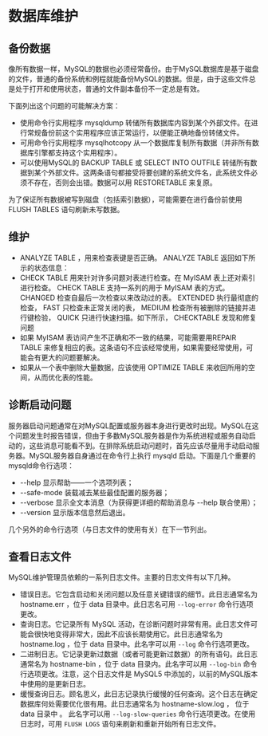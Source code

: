 # 数据库维护

## 备份数据

像所有数据一样，MySQL的数据也必须经常备份。由于MySQL数据库是基于磁盘的文件，普通的备份系统和例程就能备份MySQL的数据。但是，由于这些文件总是处于打开和使用状态，普通的文件副本备份不一定总是有效。

下面列出这个问题的可能解决方案：

- 使用命令行实用程序 mysqldump 转储所有数据库内容到某个外部文件。在进行常规备份前这个实用程序应该正常运行，以便能正确地备份转储文件。
- 可用命令行实用程序 mysqlhotcopy 从一个数据库复制所有数据（并非所有数据库引擎都支持这个实用程序）。
- 可以使用MySQL的 BACKUP TABLE 或 SELECT INTO OUTFILE 转储所有数据到某个外部文件。这两条语句都接受将要创建的系统文件名，此系统文件必须不存在，否则会出错。数据可以用 RESTORETABLE 来复原。

为了保证所有数据被写到磁盘（包括索引数据），可能需要在进行备份前使用 FLUSH TABLES 语句刷新未写数据。

## 维护

- ANALYZE TABLE ，用来检查表键是否正确。 ANALYZE TABLE 返回如下所示的状态信息：
- CHECK TABLE 用来针对许多问题对表进行检查。在 MyISAM 表上还对索引进行检查。 CHECK TABLE 支持一系列的用于 MyISAM 表的方式。CHANGED 检查自最后一次检查以来改动过的表。 EXTENDED 执行最彻底的检查， FAST 只检查未正常关闭的表， MEDIUM 检查所有被删除的链接并进行键检验， QUICK 只进行快速扫描。如下所示， CHECKTABLE 发现和修复问题
- 如果 MyISAM 表访问产生不正确和不一致的结果，可能需要用REPAIR TABLE 来修复相应的表。这条语句不应该经常使用，如果需要经常使用，可能会有更大的问题要解决。
- 如果从一个表中删除大量数据，应该使用 OPTIMIZE TABLE 来收回所用的空间，从而优化表的性能。

## 诊断启动问题

服务器启动问题通常在对MySQL配置或服务器本身进行更改时出现。MySQL在这个问题发生时报告错误，但由于多数MySQL服务器是作为系统进程或服务自动启动的，这些消息可能看不到。在排除系统启动问题时，首先应该尽量用手动启动服务器。MySQL服务器自身通过在命令行上执行 mysqld 启动。下面是几个重要的 mysqld命令行选项：

- --help 显示帮助——一个选项列表；
- --safe-mode 装载减去某些最佳配置的服务器；
- --verbose 显示全文本消息（为获得更详细的帮助消息与 --help 联合使用）；
- --version 显示版本信息然后退出。

几个另外的命令行选项（与日志文件的使用有关）在下一节列出。

## 查看日志文件

MySQL维护管理员依赖的一系列日志文件。主要的日志文件有以下几种。

- 错误日志。它包含启动和关闭问题以及任意关键错误的细节。此日志通常名为 hostname.err ，位于 data 目录中。此日志名可用 `--log-error` 命令行选项更改。
- 查询日志。它记录所有 MySQL 活动，在诊断问题时非常有用。此日志文件可能会很快地变得非常大，因此不应该长期使用它。此日志通常名为 hostname.log ，位于 data 目录中。此名字可以用 `--log` 命令行选项更改。
- 二进制日志。它记录更新过数据（或者可能更新过数据）的所有语句。此日志通常名为 hostname-bin ，位于 data 目录内。此名字可以用 `--log-bin` 命令行选项更改。注意，这个日志文件是 MySQL5 中添加的，以前的MySQL版本中使用的是更新日志。
- 缓慢查询日志。顾名思义，此日志记录执行缓慢的任何查询。这个日志在确定数据库何处需要优化很有用。此日志通常名为 hostname-slow.log ， 位于 data 目录中 。 此名字可以用 `--log-slow-queries` 命令行选项更改。在使用日志时，可用 `FLUSH LOGS` 语句来刷新和重新开始所有日志文件。
